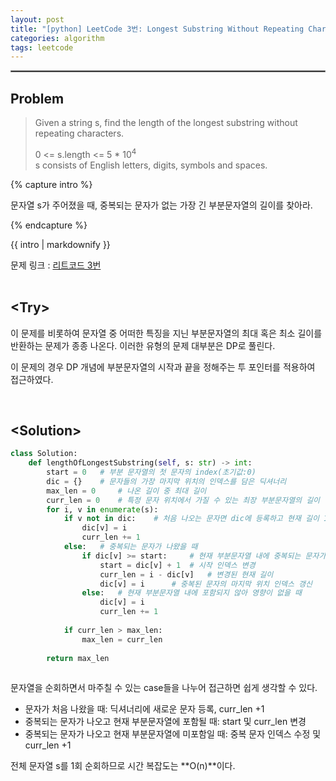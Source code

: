 ```yaml
---
layout: post
title: "[python] LeetCode 3번: Longest Substring Without Repeating Characters(medium)"
categories: algorithm
tags: leetcode
---
```


<hr style="border:1px solid gray">

## Problem  
>Given a string s, find the length of the longest substring without repeating characters.
>
>0 <= s.length <= 5 * 10<sup>4</sup>  
>s consists of English letters, digits, symbols and spaces.  

{% capture intro %}

문자열 s가 주어졌을 때, 중복되는 문자가 없는 가장 긴 부분문자열의 길이를 찾아라.

{% endcapture %}

<div class="notice">{{ intro | markdownify }}</div>

문제 링크 : [리트코드 3번](https://leetcode.com/problems/longest-substring-without-repeating-characters/)  
<br/>

## <Try\>  
이 문제를 비롯하여 문자열 중 어떠한 특징을 지닌 부분문자열의 최대 혹은 최소 길이를 반환하는 문제가 종종 나온다. 이러한 유형의 문제 대부분은 DP로 풀린다.  

이 문제의 경우 DP 개념에 부분문자열의 시작과 끝을 정해주는 투 포인터를 적용하여 접근하였다. 

  
<br/>


## <Solution\>  


```python
class Solution:
    def lengthOfLongestSubstring(self, s: str) -> int:
        start = 0   # 부분 문자열의 첫 문자의 index(초기값:0)
        dic = {}    # 문자들의 가장 마지막 위치의 인덱스를 담은 딕셔너리
        max_len = 0     # 나온 길이 중 최대 길이
        curr_len = 0    # 특정 문자 위치에서 가질 수 있는 최장 부분문자열의 길이
        for i, v in enumerate(s):
            if v not in dic:    # 처음 나오는 문자면 dic에 등록하고 현재 길이 1 증가
                dic[v] = i
                curr_len += 1
            else:   # 중복되는 문자가 나왔을 때
                if dic[v] >= start:     # 현재 부분문자열 내에 중복되는 문자가 포함
                    start = dic[v] + 1  # 시작 인덱스 변경
                    curr_len = i - dic[v]   # 변경된 현재 길이
                    dic[v] = i      # 중복된 문자의 마지막 위치 인덱스 갱신
                else:   # 현재 부분문자열 내에 포함되지 않아 영향이 없을 때
                    dic[v] = i
                    curr_len += 1
            
            if curr_len > max_len:
                max_len = curr_len
        
        return max_len
                
```
문자열을 순회하면서 마주칠 수 있는 case들을 나누어 접근하면 쉽게 생각할 수 있다.

- 문자가 처음 나왔을 때: 딕셔너리에 새로운 문자 등록, curr_len +1
- 중복되는 문자가 나오고 현재 부분문자열에 포함될 때: start 및  curr_len 변경
- 중복되는 문자가 나오고 현재 부분문자열에 미포함일 때: 중복 문자 인덱스 수정 및 curr_len +1

전체 문자열 s를 1회 순회하므로 시간 복잡도는 **O(n)**이다.
